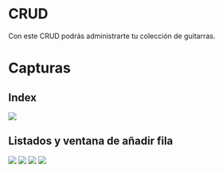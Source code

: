 # CRUD

Con este CRUD podrás administrarte tu colección de guitarras.

# Capturas



## Index
<img src="Capturas/login.JPG">

## Listados y ventana de añadir fila
<img src="Capturas/listadoGuit.JPG">
<img src="Capturas/modificaGuit.JPG">
<img src="Capturas/listadoCol.JPG">
<img src="Capturas/modificaUsuario.JPG">
